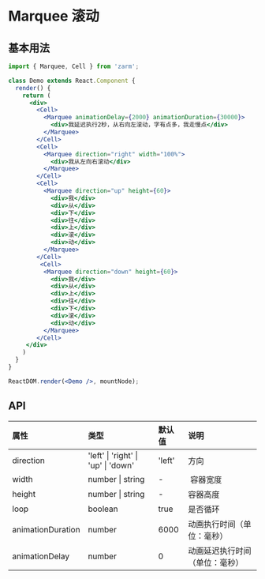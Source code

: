 # Marquee 滚动



## 基本用法
```jsx
import { Marquee, Cell } from 'zarm';

class Demo extends React.Component {
  render() {
    return (
      <div>
        <Cell>
          <Marquee animationDelay={2000} animationDuration={30000}>
            <div>我延迟执行2秒，从右向左滚动，字有点多，我走慢点</div>
          </Marquee>
        </Cell>
        <Cell>
          <Marquee direction="right" width="100%">
            <div>我从左向右滚动</div>
          </Marquee>
        </Cell>
        <Cell>
          <Marquee direction="up" height={60}>
            <div>我</div>
            <div>从</div>
            <div>下</div>
            <div>往</div>
            <div>上</div>
            <div>滚</div>
            <div>动</div>
          </Marquee>
        </Cell>
         <Cell>
          <Marquee direction="down" height={60}>
            <div>我</div>
            <div>从</div>
            <div>上</div>
            <div>往</div>
            <div>下</div>
            <div>滚</div>
            <div>动</div>
          </Marquee>
        </Cell>
     </div>   
    )
  }
}

ReactDOM.render(<Demo />, mountNode);
```


## API

| 属性 | 类型 | 默认值 | 说明 |
| :--- | :--- | :--- | :--- |
| direction | 'left' \| 'right' \| 'up' \| 'down' |'left' | 方向 |
| width | number \| string | - |  容器宽度 |
| height | number \| string | - | 容器高度 |
| loop | boolean | true |是否循环 |
| animationDuration | number | 6000 | 动画执行时间（单位：毫秒） |
| animationDelay | number | 0 | 动画延迟执行时间（单位：毫秒） |

